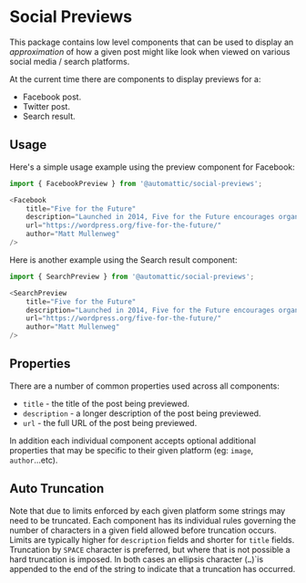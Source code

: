 Social Previews
========

This package contains low level components that can be used to display an _approximation_ of how a given post might like look when viewed on various social media / search platforms.

At the current time there are components to display previews for a:

* Facebook post.
* Twitter post.
* Search result.

## Usage
Here's a simple usage example using the preview component for Facebook:

```js
import { FacebookPreview } from '@automattic/social-previews';

<Facebook
    title="Five for the Future"
    description="Launched in 2014, Five for the Future encourages organizations to contribute five percent of their resources to WordPress development. WordPress co-founder Matt Mullenweg proposed this benchmark to maintain a “golden ratio” of contributors to users."
    url="https://wordpress.org/five-for-the-future/"
    author="Matt Mullenweg"
/>
```

Here is another example using the Search result component:

```js
import { SearchPreview } from '@automattic/social-previews';

<SearchPreview
    title="Five for the Future"
    description="Launched in 2014, Five for the Future encourages organizations to contribute five percent of their resources to WordPress development. WordPress co-founder Matt Mullenweg proposed this benchmark to maintain a “golden ratio” of contributors to users."
    url="https://wordpress.org/five-for-the-future/"
    author="Matt Mullenweg"
/>
```

## Properties

There are a number of common properties used across all components:

* `title` - the title of the post being previewed.
* `description` - a longer description of the post being previewed.
* `url` - the full URL of the post being previewed.

In addition each individual component accepts optional additional properties that may be specific to their given platform (eg: `image`, `author`...etc).

## Auto Truncation

Note that due to limits enforced by each given platform some strings may need to be truncated. Each component has its individual rules governing the number of characters in a given field allowed before truncation occurs. Limits are typically higher for `description` fields and shorter for `title` fields. Truncation by `SPACE` character is preferred, but where that is not possible a hard truncation is imposed. In both cases an ellipsis character (`…`)`is appended to the end of the string to indicate that a truncation has occurred.
